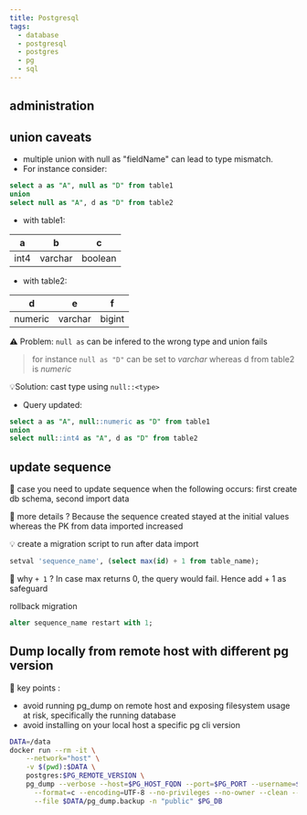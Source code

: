 ```yaml
---
title: Postgresql
tags:
  - database
  - postgresql
  - postgres
  - pg
  - sql
---
```


## administration

## union caveats

- multiple union with null as "fieldName" can lead to type mismatch.
- For instance consider:

```sql
select a as "A", null as "D" from table1
union
select null as "A", d as "D" from table2
```

- with table1:

| a    | b       | c       |
| ---- | ------- | ------- |
| int4 | varchar | boolean |

- with table2:

| d       | e       | f      |
| ------- | ------- | ------ |
| numeric | varchar | bigint |

⚠️ Problem: `null as` can be infered to the wrong type and union fails

> for instance `null as "D"` can be set to _varchar_ whereas d from table2 is _numeric_

💡Solution: cast type using `null::<type>`

- Query updated:

```sql
select a as "A", null::numeric as "D" from table1
union
select null::int4 as "A", d as "D" from table2
```

## update sequence

📖 case you need to update sequence when the following occurs: first create db schema, second import data

🤔 more details ? Because the sequence created stayed at the initial values whereas the PK from data imported increased

💡 create a migration script to run after data import

```sql
setval 'sequence_name', (select max(id) + 1 from table_name);
```

🤔 why `+ 1` ? In case max returns 0, the query would fail. Hence add + 1 as safeguard

rollback migration

```sql
alter sequence_name restart with 1;
```

## Dump locally from remote host with different pg version

📖 key points :

- avoid running pg_dump on remote host and exposing filesystem usage at risk, specifically the running database
- avoid installing on your local host a specific pg cli version

```bash
DATA=/data
docker run --rm -it \
    --network="host" \
    -v $(pwd):$DATA \
    postgres:$PG_REMOTE_VERSION \
    pg_dump --verbose --host=$PG_HOST_FQDN --port=$PG_PORT --username=$PG_USER \
      --format=c --encoding=UTF-8 --no-privileges --no-owner --clean --create \
      --file $DATA/pg_dump.backup -n "public" $PG_DB
```
